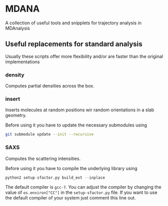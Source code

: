 # MDANA
A collection of useful tools and snipplets for trajectory analysis in MDAnalysis

## Useful replacements for standard analysis

Usually these scripts offer more flexibility and/or are faster than the original implementations

### density

Computes partial densities across the box.


### insert

Inserts molecules at random positions wir random orientations in a slab geometry.

Before using it you have to update the necessary submodules using

```bash
git submodule update --init --recursive
```

### SAXS

Computes the scattering intensities.

Before using it you have to compile the underlying library using

```python
python2 setup-sfactor.py build_ext --inplace
```

The default compiler is `gcc-7`. You can adjust the compiler by changing the value of
`os.environ["CC"]` in the `setup-sfactor.py` file. If you want to use the default compiler of your
system just comment this line out.
